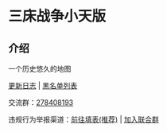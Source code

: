 # 三床战争小天版

## 介绍

一个历史悠久的地图

[更新日志](/xiaotian/Changelog.md) | [黑名单列表](https://docs.qq.com/sheet/DWUZDcG1lY1NpTWtn)

交流群：[278408193](https://jq.qq.com/?k=1S8H9L7z)

违规行为举报渠道：[前往填表(推荐)](https://docs.qq.com/form/page/DWW5hb0NURkp5THNv) | [加入联合群](http://url.xt-url.com/CuoPe)
